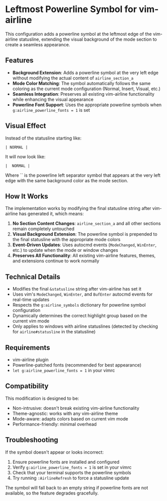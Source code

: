 # Leftmost Powerline Symbol for vim-airline

This configuration adds a powerline symbol at the leftmost edge of the vim-airline statusline, extending the visual background of the mode section to create a seamless appearance.

## Features

- **Background Extension**: Adds a powerline symbol at the very left edge without modifying the actual content of `airline_section_a`
- **Mode Color Matching**: The symbol automatically follows the same coloring as the current mode configuration (Normal, Insert, Visual, etc.)
- **Seamless Integration**: Preserves all existing vim-airline functionality while enhancing the visual appearance
- **Powerline Font Support**: Uses the appropriate powerline symbols when `g:airline_powerline_fonts = 1` is set

## Visual Effect

Instead of the statusline starting like:
```
| NORMAL |
```

It will now look like:
```
|  NORMAL |
```

Where `` is the powerline left separator symbol that appears at the very left edge with the same background color as the mode section.

## How It Works

The implementation works by modifying the final statusline string after vim-airline has generated it, which means:

1. **No Section Content Changes**: `airline_section_a` and all other sections remain completely untouched
2. **Visual Background Extension**: The powerline symbol is prepended to the final statusline with the appropriate mode colors
3. **Event-Driven Updates**: Uses autocmd events (`ModeChanged`, `WinEnter`, etc.) to update when the mode or window changes
4. **Preserves All Functionality**: All existing vim-airline features, themes, and extensions continue to work normally

## Technical Details

- Modifies the final `&statusline` string after vim-airline has set it
- Uses vim's `ModeChanged`, `WinEnter`, and `BufEnter` autocmd events for real-time updates
- Respects the `g:airline_symbols` dictionary for powerline symbol configuration
- Dynamically determines the correct highlight group based on the current vim mode
- Only applies to windows with airline statuslines (detected by checking for `airline#statusline` in the statusline)

## Requirements

- vim-airline plugin
- Powerline-patched fonts (recommended for best appearance)
- `let g:airline_powerline_fonts = 1` in your vimrc

## Compatibility

This modification is designed to be:
- Non-intrusive: doesn't break existing vim-airline functionality
- Theme-agnostic: works with any vim-airline theme
- Mode-aware: adapts colors based on current vim mode
- Performance-friendly: minimal overhead

## Troubleshooting

If the symbol doesn't appear or looks incorrect:

1. Ensure powerline fonts are installed and configured
2. Verify `g:airline_powerline_fonts = 1` is set in your vimrc
3. Check that your terminal supports the powerline symbols
4. Try running `:AirlineRefresh` to force a statusline update

The symbol will fall back to an empty string if powerline fonts are not available, so the feature degrades gracefully.